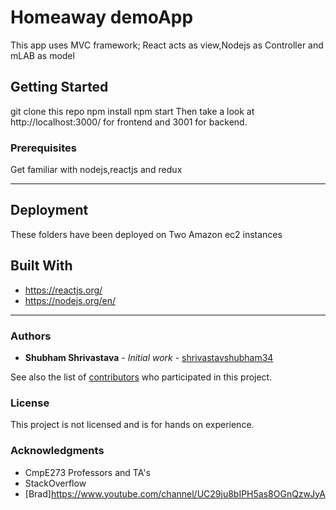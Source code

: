 # Homeaway demoApp

  This app uses MVC framework; React acts as view,Nodejs as Controller and mLAB as model

## Getting Started

git clone this repo
npm install
npm start
Then take a look at http://localhost:3000/ for frontend and 3001 for backend.

### Prerequisites
Get familiar with nodejs,reactjs and redux

---
## Deployment

These folders have been deployed on Two Amazon ec2 instances 

## Built With

* https://reactjs.org/
* https://nodejs.org/en/
---

### Authors

* **Shubham Shrivastava** - *Initial work* - [shrivastavshubham34](https://github.com/shrivastavshubham34)

See also the list of [contributors](https://github.com/your/project/contributors) who participated in this project.

### License

This project is not licensed and is for hands on experience.

### Acknowledgments

* CmpE273 Professors and TA's
* StackOverflow
* [Brad]https://www.youtube.com/channel/UC29ju8bIPH5as8OGnQzwJyA

